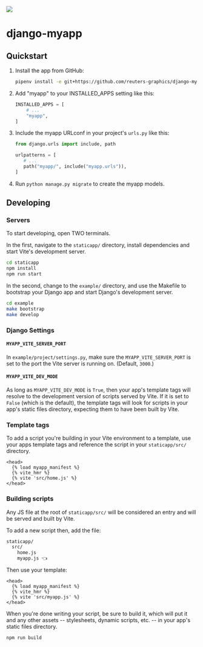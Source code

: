 ![](https://graphics.thomsonreuters.com/style-assets/images/logos/reuters-graphics-logo/svg/graphics-logo-color-dark.svg)

# django-myapp

## Quickstart

1. Install the app from GitHub:

   ```bash
   pipenv install -e git+https://github.com/reuters-graphics/django-myapp.git#egg=myapp
   ```

2. Add "myapp" to your INSTALLED_APPS setting like this:

   ```python
   INSTALLED_APPS = [
       # ...
       "myapp",
   ]
   ```

3. Include the myapp URLconf in your project's `urls.py` like this:

   ```python
   from django.urls import include, path

   urlpatterns = [
      # ...
      path("myapp/", include("myapp.urls")),
   ]
   ```

4. Run `python manage.py migrate` to create the myapp models.

## Developing

### Servers

To start developing, open TWO terminals.

In the first, navigate to the `staticapp/` directory, install dependencies and start Vite's development server.

```bash
cd staticapp
npm install
npm run start
```

In the second, change to the `example/` directory, and use the Makefile to bootstrap your Django app and start Django's development server.

```bash
cd example
make bootstrap
make develop
```

### Django Settings

#### `MYAPP_VITE_SERVER_PORT`

In `example/project/settings.py`, make sure the `MYAPP_VITE_SERVER_PORT` is set to the port the Vite server is running on. (Default, `3000`.)

#### `MYAPP_VITE_DEV_MODE`

As long as `MYAPP_VITE_DEV_MODE` is `True`, then your app's template tags will resolve to the development version of scripts served by Vite. If it is set to `False` (which is the default), the template tags will look for scripts in your app's static files directory, expecting them to have been built by Vite.

### Template tags

To add a script you're building in your Vite environment to a template, use your apps template tags and reference the script in your `staticapp/src/` directory.

```jinja
<head>
  {% load myapp_manifest %}
  {% vite_hmr %}
  {% vite 'src/home.js' %}
</head>
```

### Building scripts

Any JS file at the root of `staticapp/src/` will be considered an entry and will be served and built by Vite.

To add a new script then, add the file:

```bash
staticapp/
  src/
    home.js
    myapp.js 👈
```

Then use your template:

```jinja
<head>
  {% load myapp_manifest %}
  {% vite_hmr %}
  {% vite 'src/myapp.js' %}
</head>
```

When you're done writing your script, be sure to build it, which will put it and any other assets -- stylesheets, dynamic scripts, etc. -- in your app's static files directory.

```bash
npm run build
```
